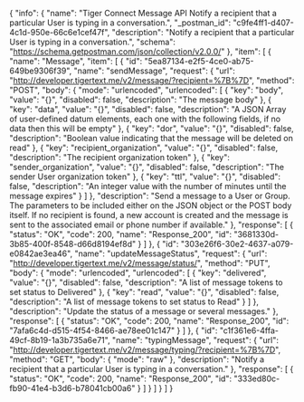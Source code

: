 {
  "info": {
    "name": "Tiger Connect Message API Notify a recipient that a particular User is typing in a conversation.",
    "_postman_id": "c9fe4ff1-d407-4c1d-950e-66c6e1cef47f",
    "description": "Notify a recipient that a particular User is typing in a conversation.",
    "schema": "https://schema.getpostman.com/json/collection/v2.0.0/"
  },
  "item": [
    {
      "name": "Message",
      "item": [
        {
          "id": "5ea87134-e2f5-4ce0-ab75-649be9306f39",
          "name": "sendMessage",
          "request": {
            "url": "http://developer.tigertext.me/v2/message/?recipient=%7B%7D",
            "method": "POST",
            "body": {
              "mode": "urlencoded",
              "urlencoded": [
                {
                  "key": "body",
                  "value": "{}",
                  "disabled": false,
                  "description": "The message body"
                },
                {
                  "key": "data",
                  "value": "{}",
                  "disabled": false,
                  "description": "A JSON Array of user-defined datum elements, each one with the following fields, if no data then this will be empty"
                },
                {
                  "key": "dor",
                  "value": "{}",
                  "disabled": false,
                  "description": "Boolean value indicating that the message will be deleted on read"
                },
                {
                  "key": "recipient_organization",
                  "value": "{}",
                  "disabled": false,
                  "description": "The recipient organization token"
                },
                {
                  "key": "sender_organization",
                  "value": "{}",
                  "disabled": false,
                  "description": "The sender User organization token"
                },
                {
                  "key": "ttl",
                  "value": "{}",
                  "disabled": false,
                  "description": "An integer value with the number of minutes until the message expires"
                }
              ]
            },
            "description": "Send a message to a User or Group. The parameters to be included either on the JSON object or the POST body itself. If no recipient is found, a new account is created and the message is sent to the associated email or phone number if available."
          },
          "response": [
            {
              "status": "OK",
              "code": 200,
              "name": "Response_200",
              "id": "3681330d-3b85-400f-8548-d66d8194ef8d"
            }
          ]
        },
        {
          "id": "303e26f6-30e2-4637-a079-e0842ae3ea46",
          "name": "updateMessageStatus",
          "request": {
            "url": "http://developer.tigertext.me/v2/message/status/",
            "method": "PUT",
            "body": {
              "mode": "urlencoded",
              "urlencoded": [
                {
                  "key": "delivered",
                  "value": "{}",
                  "disabled": false,
                  "description": "A list of message tokens to set status to Delivered"
                },
                {
                  "key": "read",
                  "value": "{}",
                  "disabled": false,
                  "description": "A list of message tokens to set status to Read"
                }
              ]
            },
            "description": "Update the status of a message or several messages."
          },
          "response": [
            {
              "status": "OK",
              "code": 200,
              "name": "Response_200",
              "id": "7afa6c4d-d515-4f54-8466-ae78ee01c147"
            }
          ]
        },
        {
          "id": "c1f361e6-4ffa-49cf-8b19-1a3b735a6e71",
          "name": "typingMessage",
          "request": {
            "url": "http://developer.tigertext.me/v2/message/typing/?recipient=%7B%7D",
            "method": "GET",
            "body": {
              "mode": "raw"
            },
            "description": "Notify a recipient that a particular User is typing in a conversation."
          },
          "response": [
            {
              "status": "OK",
              "code": 200,
              "name": "Response_200",
              "id": "333ed80c-fb90-41e4-b3d6-b78041cb00a6"
            }
          ]
        }
      ]
    }
  ]
}